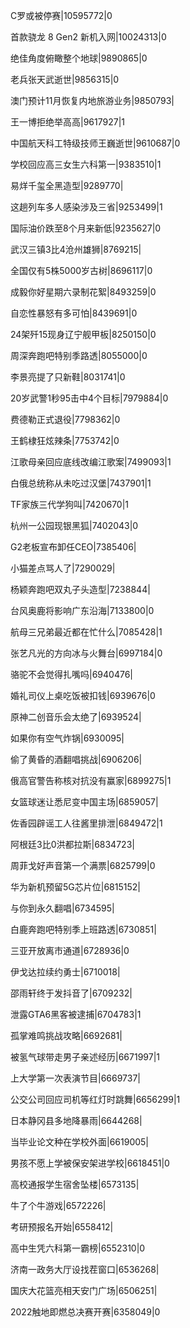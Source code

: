 C罗或被停赛|10595772|0

首款骁龙 8 Gen2 新机入网|10024313|0

绝佳角度俯瞰整个地球|9890865|0

老兵张天武逝世|9856315|0

澳门预计11月恢复内地旅游业务|9850793|

王一博拒绝举高高|9617927|1

中国航天科工特级技师王巍逝世|9610687|0

学校回应高三女生六科第一|9383510|1

易烊千玺全黑造型|9289770|

这趟列车多人感染涉及三省|9253499|1

国际油价跌至8个月来新低|9235627|0

武汉三镇3比4沧州雄狮|8769215|

全国仅有5株5000岁古树|8696117|0

成毅你好星期六录制花絮|8493259|0

自恋性暴怒有多可怕|8439691|0

24架歼15现身辽宁舰甲板|8250150|0

周深奔跑吧特别季路透|8055000|0

李景亮提了只新鞋|8031741|0

20岁武警1秒95击中4个目标|7979884|0

费德勒正式退役|7798362|0

王鹤棣狂炫辣条|7753742|0

江歌母亲回应底线改编江歌案|7499093|1

白俄总统称从未吃过汉堡|7437901|1

TF家族三代学狗叫|7420670|1

杭州一公园现银黑狐|7402043|0

G2老板宣布卸任CEO|7385406|

小猫差点骂人了|7290029|

杨颖奔跑吧双丸子头造型|7238844|

台风奥鹿将影响广东沿海|7133800|0

航母三兄弟最近都在忙什么|7085428|1

张艺凡光的方向冰与火舞台|6997184|0

骆驼不会觉得扎嘴吗|6940476|

婚礼司仪上桌吃饭被扣钱|6939676|0

原神二创音乐会太绝了|6939524|

如果你有空气炸锅|6930095|

偷了黄昏的酒翻唱挑战|6906206|

俄高官警告称核对抗没有赢家|6899275|1

女篮球迷让悉尼变中国主场|6859057|

佐香园辟谣工人往酱里排泄|6849472|1

阿根廷3比0洪都拉斯|6834723|

周菲戈好声音第一个满票|6825799|0

华为新机预留5G芯片位|6815152|

与你到永久翻唱|6734595|

白鹿奔跑吧特别季上班路透|6730851|

三亚开放离市通道|6728936|0

伊戈达拉续约勇士|6710018|

邵雨轩终于发抖音了|6709232|

泄露GTA6黑客被逮捕|6704783|1

孤掌难鸣挑战攻略|6692681|

被氢气球带走男子亲述经历|6671997|1

上大学第一次表演节目|6669737|

公交公司回应司机等红灯时跳舞|6656299|1

日本静冈县多地降暴雨|6644268|

当毕业论文种在学校外面|6619005|

男孩不愿上学被保安架进学校|6618451|0

高校通报学生宿舍坠楼|6573135|

牛了个牛游戏|6572226|

考研预报名开始|6558412|

高中生凭六科第一霸榜|6552310|0

济南一政务大厅设找茬窗口|6536268|

国庆大花篮亮相天安门广场|6506251|

2022触地即燃总决赛开赛|6358049|0

